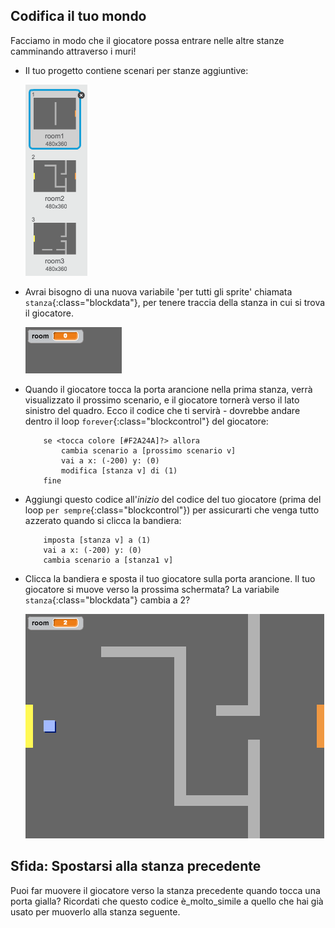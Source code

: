 ## Codifica il tuo mondo

Facciamo in modo che il giocatore possa entrare nelle altre stanze camminando attraverso i muri!

+ Il tuo progetto contiene scenari per stanze aggiuntive:

	![screenshot](images/world-backdrops.png)

+ Avrai bisogno di una nuova variabile 'per tutti gli sprite' chiamata `stanza`{:class="blockdata"}, per tenere traccia della stanza in cui si trova il giocatore.

	![screenshot](images/world-room.png)

+ Quando il giocatore tocca la porta arancione nella prima stanza, verrà visualizzato il prossimo scenario, e il giocatore tornerà verso il lato sinistro del quadro. Ecco il codice che ti servirà - dovrebbe andare dentro il loop `forever`{:class="blockcontrol"} del giocatore:

	```blocchi
		se <tocca colore [#F2A24A]?> allora
			cambia scenario a [prossimo scenario v]
			vai a x: (-200) y: (0)
			modifica [stanza v] di (1)
		fine
	```

+ Aggiungi questo codice all'_inizio_ del codice del tuo giocatore (prima del loop `per sempre`{:class="blockcontrol"}) per assicurarti che venga tutto azzerato quando si clicca la bandiera:

	```blocchi
		imposta [stanza v] a (1)
		vai a x: (-200) y: (0)
		cambia scenario a [stanza1 v]
	```

+ Clicca la bandiera e sposta il tuo giocatore sulla porta arancione. Il tuo giocatore si muove verso la prossima schermata? La variabile `stanza`{:class="blockdata"} cambia a 2?

	![screenshot](images/world-room-test.png)

## Sfida: Spostarsi alla stanza precedente 
Puoi far muovere il giocatore verso la stanza precedente quando tocca una porta gialla? Ricordati che questo codice è_molto_simile a quello che hai già usato per muoverlo alla stanza seguente.
